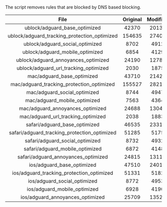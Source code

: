The script removes rules that are blocked by DNS based blocking.


| File | Original | Modified |
|:----:|:-----:|:-----:|
| ublock/adguard_base_optimized | 42370 | 20130 |
| ublock/adguard_tracking_protection_optimized | 154635 | 27407 |
| ublock/adguard_social_optimized | 8702 | 4912 |
| ublock/adguard_mobile_optimized | 6854 | 4129 |
| ublock/adguard_annoyances_optimized | 24190 | 12785 |
| ublock/adguard_url_tracking_optimized | 2030 | 1875 |
| mac/adguard_base_optimized | 43710 | 21424 |
| mac/adguard_tracking_protection_optimized | 155527 | 28213 |
| mac/adguard_social_optimized | 8744 | 4947 |
| mac/adguard_mobile_optimized | 7563 | 4364 |
| mac/adguard_annoyances_optimized | 24688 | 13041 |
| mac/adguard_url_tracking_optimized | 2038 | 1883 |
| safari/adguard_base_optimized | 46535 | 23314 |
| safari/adguard_tracking_protection_optimized | 51285 | 5175 |
| safari/adguard_social_optimized | 8732 | 4932 |
| safari/adguard_mobile_optimized | 6872 | 4148 |
| safari/adguard_annoyances_optimized | 24815 | 13114 |
| ios/adguard_base_optimized | 47510 | 24011 |
| ios/adguard_tracking_protection_optimized | 51331 | 5182 |
| ios/adguard_social_optimized | 8772 | 4953 |
| ios/adguard_mobile_optimized | 6928 | 4190 |
| ios/adguard_annoyances_optimized | 25709 | 13523 |